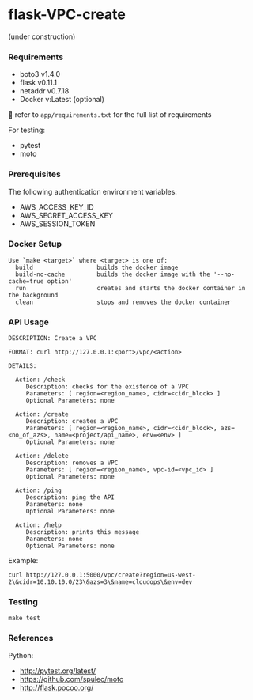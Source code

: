 # flask-VPC-create
(under construction)

### Requirements
* boto3 v1.4.0
* flask v0.11.1
* netaddr v0.7.18
* Docker v:Latest (optional)

:notebook: refer to `app/requirements.txt` for the full list of requirements

For testing:
* pytest
* moto

### Prerequisites

The following authentication environment variables:

* AWS_ACCESS_KEY_ID
* AWS_SECRET_ACCESS_KEY
* AWS_SESSION_TOKEN

### Docker Setup
```
Use `make <target>` where <target> is one of:
  build                  builds the docker image
  build-no-cache         builds the docker image with the '--no-cache=true option'
  run                    creates and starts the docker container in the background
  clean                  stops and removes the docker container
```

### API Usage
```
DESCRIPTION: Create a VPC

FORMAT: curl http://127.0.0.1:<port>/vpc/<action>

DETAILS:

  Action: /check
     Description: checks for the existence of a VPC
     Parameters: [ region=<region_name>, cidr=<cidr_block> ]
     Optional Parameters: none

  Action: /create
     Description: creates a VPC
     Parameters: [ region=<region_name>, cidr=<cidr_block>, azs=<no_of_azs>, name=<project/api_name>, env=<env> ]
     Optional Parameters: none

  Action: /delete
     Description: removes a VPC
     Parameters: [ region=<region_name>, vpc-id=<vpc_id> ]
     Optional Parameters: none

  Action: /ping
     Description: ping the API
     Parameters: none
     Optional Parameters: none

  Action: /help
     Description: prints this message
     Parameters: none
     Optional Parameters: none
```

Example:

```
curl http://127.0.0.1:5000/vpc/create?region=us-west-2\&cidr=10.10.10.0/23\&azs=3\&name=cloudops\&env=dev
```

### Testing
```
make test
```

### References

Python:
* http://pytest.org/latest/
* https://github.com/spulec/moto
* http://flask.pocoo.org/
